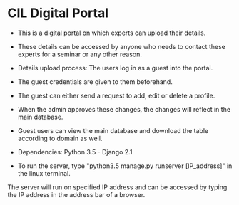 # CIL Digital Portal



- This is a digital portal on which experts can upload their details.

- These details can be accessed by anyone who needs to contact these experts for a seminar or any other reason.


- Details upload process:
The users log in as a guest into the portal. 
- The guest credentials are given to them beforehand.

- The guest can either send a request to add, edit or delete a profile.

- When the admin approves these changes, the changes will reflect in the main database.

- Guest users can view the main database and download the table according to domain as well.



- Dependencies:
Python 3.5 - Django 2.1

- To run the server, type "python3.5 manage.py runserver [IP_address]" in the linux terminal.
  
The server will run on specified IP address and can be accessed by typing the IP address in the address bar of a browser.
